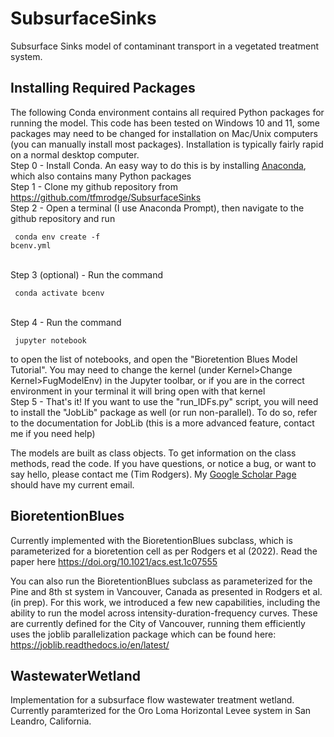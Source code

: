 # SubsurfaceSinks
Subsurface Sinks model of contaminant transport in a vegetated treatment system. 

## Installing Required Packages
The following Conda environment contains all required Python packages for running the model. This code has been tested on Windows 10 and 11, some packages may need to be changed for installation on Mac/Unix computers (you can manually install most packages). Installation is typically fairly rapid on a normal desktop computer.
 <br>
Step 0 - Install Conda. An easy way to do this is by installing [Anaconda](https://www.anaconda.com/), which also contains many Python packages<br>
Step 1 - Clone my github repository from https://github.com/tfmrodge/SubsurfaceSinks<br>
Step 2 - Open a terminal (I use Anaconda Prompt), then navigate to the github repository and run <pre><code> conda env create -f bcenv.yml</code></pre><br>
Step 3 (optional) - Run the command <pre><code> conda activate bcenv</code></pre><br>
Step 4 - Run the command <pre><code> jupyter notebook</code></pre> to open the list of notebooks, and open the "Bioretention Blues Model Tutorial". You may need to change the kernel (under Kernel>Change Kernel>FugModelEnv) in the Jupyter toolbar, or if you are in the correct environment in your terminal it will bring open with that kernel<br>
Step 5 - That's it! If you want to use the "run_IDFs.py" script, you will need to install the "JobLib" package as well (or run non-parallel). To do so, refer to the documentation for JobLib (this is a more advanced feature, contact me if you need help)

The models are built as class objects. To get information on the class methods, read the code. If you have questions, or notice a bug, or want to say hello, please contact me (Tim Rodgers). My [Google Scholar Page](https://scholar.google.com/citations?user=npsj5x4AAAAJ&hl=en&oi=ao) should have my current email.

## BioretentionBlues
Currently implemented with the BioretentionBlues subclass, which is parameterized for a bioretention cell as per Rodgers et al (2022). Read the paper here https://doi.org/10.1021/acs.est.1c07555

You can also run the BioretentionBlues subclass as parameterized for the Pine and 8th st system in Vancouver, Canada as presented in Rodgers et al. (in prep).
For this work, we introduced a few new capabilities, including the ability to run the model across intensity-duration-frequency curves. These are currently defined for the City of Vancouver, running them efficiently uses the joblib parallelization package which can be found here: https://joblib.readthedocs.io/en/latest/

## WastewaterWetland
Implementation for a subsurface flow wastewater treatment wetland. Currently paramterized for the Oro Loma Horizontal Levee system in San Leandro, California.
